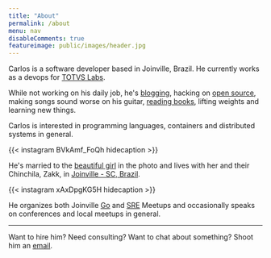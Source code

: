 ```yaml
---
title: "About"
permalink: /about
menu: nav
disableComments: true
featureimage: public/images/header.jpg
---
```


Carlos is a software developer based in Joinville, Brazil. He currently works
as a devops for [TOTVS Labs](http://totvslabs.com).

While not working on his daily job, he's [blogging](https://carlosbecker.com),
hacking on [open source](https://github.com/caarlos0),
making songs sound worse on his guitar,
[reading books](https://goodreads.com/caarlos0),
lifting weights and learning new things.

Carlos is interested in programming languages, containers and distributed
systems in general.

{{< instagram BVkAmf_FoQh hidecaption >}}

He's married to the [beautiful girl](http://twitter.com/carinemeyer) in the
photo and lives with her and their Chinchila, Zakk,
in [Joinville - SC, Brazil](http://goo.gl/maps/9tvI4).

{{< instagram xAxDpgKG5H hidecaption >}}

He organizes both Joinville [Go](https://www.meetup.com/Joinville-Go-Meetup/)
and [SRE](https://www.meetup.com/Joinville-SRE-Meetup/) Meetups and
occasionally speaks on conferences and local meetups in general.

---

Want to hire him? Need consulting? Want to chat about something? Shoot him an
[email](mailto:contact@carlosbecker.com).
